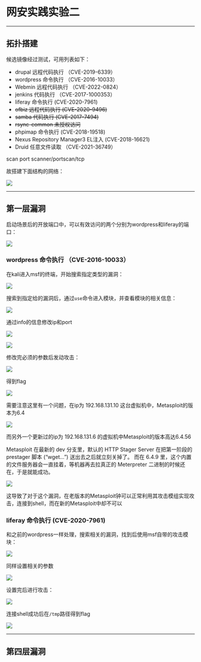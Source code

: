 
# 网安实践实验二
---
## 拓扑搭建
候选镜像经过测试，可用列表如下：

- drupal 远程代码执行 （CVE-2019-6339）
- wordpress 命令执行 （CVE-2016-10033）
- Webmin 远程代码执行 （CVE-2022-0824）
- jenkins 代码执行 （CVE-2017-1000353）
- liferay 命令执行 (CVE-2020-7961)
- ~~ofbiz 远程代码执行 (CVE-2020-9496)~~
- ~~samba 代码执行 (CVE-2017-7494)~~
- ~~rsync-common 未授权访问~~
- phpimap 命令执行 (CVE-2018-19518)
- Nexus Repository Manager3 EL注入 (CVE-2018-16621)
- Druid 任意文件读取 （CVE-2021-36749）

scan port scanner/portscan/tcp

故搭建下面结构的网络：

![](./img/网络结构.png)


---
## 第一层漏洞

启动场景后的开放端口中，可以有效访问的两个分别为wordpress和liferay的端口：

![](./img/初始端口对外开放情况.png)

### wordpress 命令执行 （CVE-2016-10033）

在kali进入msf的终端，开始搜索指定类型的漏洞：

![](./img/进入msf的终端并开始搜索漏洞.png)

搜索到指定给的漏洞后，通过`use`命令进入模块，并查看模块的相关信息：

![](./img/使用搜索到的模组并进行相应的信息查看.png)

通过info的信息修改ip和port

![](./img/wordpress修改ip和端口.png)

![](./img/wordpress修改ip和端口2.png)

修改完必须的参数后发动攻击：

![](./img/wordpress%20getshell.png)

得到flag

![](./img/攻破wordpress.png)


需要注意这里有一个问题，在ip为 192.168.131.10 这台虚拟机中，Metasploit的版本为6.4

![](./img/10verison.png)

而另外一个更新过的ip为 192.168.131.6 的虚拟机中Metasploit的版本高达6.4.56

Metasploit 在最新的 dev 分支里，默认的 HTTP Stager Server 在把第一阶段的 prestager 脚本 (“wget…”) 送出去之后就立刻关掉了。
而在 6.4.9 里，这个内置的文件服务器会一直挂着，等机器再去拉真正的 Meterpreter 二进制的时候还在，于是就能成功。

![](./img/6versin.png)

这导致了对于这个漏洞，在老版本的Metasploit钟可以正常利用其攻击模组实现攻击，连接到shell，而在新的Metasploit中却不可以



### liferay 命令执行 (CVE-2020-7961)

和之前的wordpress一样处理，搜索相关的漏洞，找到后使用msf自带的攻击模块：

![](./img/liferay漏洞模块.png)

同样设置相关的参数

![](./img/设置相关参数.png)

设置完后进行攻击：

![](./img/liferay启动后攻击成功.png)

连接shell成功后在`/tmp`路径得到flag

![](./img/liferay得到flag.png)

---



## 第四层漏洞


